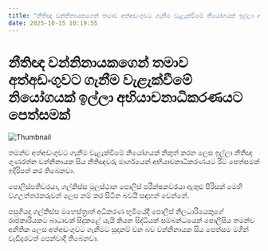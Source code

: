 ```yaml
---
title: "නීතිඥ වන්නිනායක‍ගෙන් තමාව අත්අඩංගුවට ගැනීම වැළැක්වීමේ නියෝගයක් ඉල්ලා අභියාචනාධිකරණයට පෙත්සමක්"
date: 2025-10-15 10:19:55
---
```


# නීතිඥ වන්නිනායක‍ගෙන් තමාව අත්අඩංගුවට ගැනීම වැළැක්වීමේ නියෝගයක් ඉල්ලා අභියාචනාධිකරණයට පෙත්සමක්

![Thumbnail](https://helakuru.sgp1.cdn.digitaloceanspaces.com/esana/images/lib/gunarathne-wanninayeke-jk.jpg)

තමන්ව අත්අඩංගුවට ගැනීම වැළැක්වීමේ නියෝගයක් නිකුත් කරන ලෙස ඉල්ලා නීතීඥ ගුණරත්න වන්නිනායක සිය නීතිඥවරු මාර්ගයෙන් අභියාචනාධිකරණයට රිට් පෙත්සමක් ඉදිරිපත් කර තිබෙනවා.

පොලිස්පතිවරයා, ගල්කිස්ස මූලස්ථාන පොලිස් පරීක්ෂකවරයා ඇතුළු පිරිසක් මෙහි වගඋත්තරකරුවන් ලෙස නම් කර සිටින බවයි සඳහන් වෙන්නේ.

පසුගියදා ගල්කිස්ස මහෙස්ත්‍රාත් අධිකරණ භූමියේදී පොලිස් නිලධාරියෙකුගේ රාජකාරියකට බාධාවක් සිදුකළේ යැයි කියන සිද්ධියක් සම්බන්ධයෙන් පොලීසිය තමන්ව අනීතික ලෙස අත්අඩංගුවට ගැනීමට සූදානම් වන බව වන්නිනායක සිය පෙත්සම මගින් වැඩිදුරටත් පෙන්වාදී තිබෙනවා.

